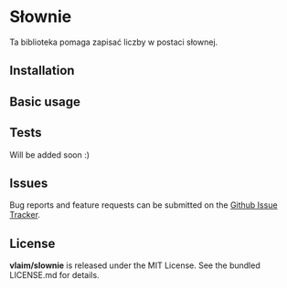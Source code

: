 # Słownie

Ta biblioteka pomaga zapisać liczby w postaci słownej.


## Installation

## Basic usage 


## Tests
Will be added soon :)

## Issues

Bug reports and feature requests can be submitted on the [Github Issue Tracker](https://github.com/vlaim/slownie).


## License

**vlaim/slownie** is released under the MIT License. See the bundled LICENSE.md for details.




